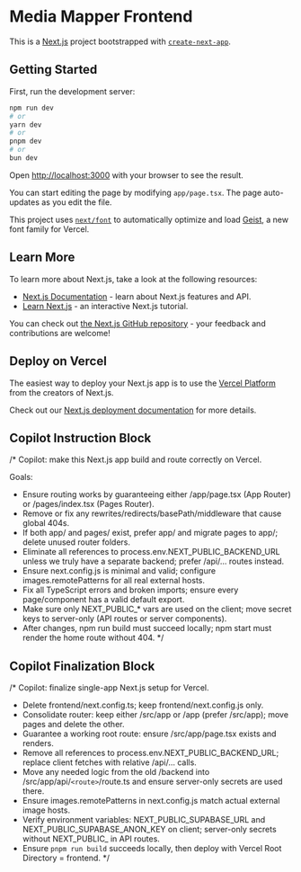# Media Mapper Frontend

This is a [Next.js](https://nextjs.org) project bootstrapped with [`create-next-app`](https://nextjs.org/docs/app/api-reference/cli/create-next-app).

## Getting Started

First, run the development server:

```bash
npm run dev
# or
yarn dev
# or
pnpm dev
# or
bun dev
```

Open [http://localhost:3000](http://localhost:3000) with your browser to see the result.

You can start editing the page by modifying `app/page.tsx`. The page auto-updates as you edit the file.

This project uses [`next/font`](https://nextjs.org/docs/app/building-your-application/optimizing/fonts) to automatically optimize and load [Geist](https://vercel.com/font), a new font family for Vercel.

## Learn More

To learn more about Next.js, take a look at the following resources:

- [Next.js Documentation](https://nextjs.org/docs) - learn about Next.js features and API.
- [Learn Next.js](https://nextjs.org/learn) - an interactive Next.js tutorial.

You can check out [the Next.js GitHub repository](https://github.com/vercel/next.js) - your feedback and contributions are welcome!

## Deploy on Vercel

The easiest way to deploy your Next.js app is to use the [Vercel Platform](https://vercel.com/new?utm_medium=default-template&filter=next.js&utm_source=create-next-app&utm_campaign=create-next-app-readme) from the creators of Next.js.

Check out our [Next.js deployment documentation](https://nextjs.org/docs/app/building-your-application/deploying) for more details.

## Copilot Instruction Block

/*
Copilot: make this Next.js app build and route correctly on Vercel.

Goals:

- Ensure routing works by guaranteeing either /app/page.tsx (App Router) or /pages/index.tsx (Pages Router).
- Remove or fix any rewrites/redirects/basePath/middleware that cause global 404s.
- If both app/ and pages/ exist, prefer app/ and migrate pages to app/; delete unused router folders.
- Eliminate all references to process.env.NEXT_PUBLIC_BACKEND_URL unless we truly have a separate backend; prefer /api/... routes instead.
- Ensure next.config.js is minimal and valid; configure images.remotePatterns for all real external hosts.
- Fix all TypeScript errors and broken imports; ensure every page/component has a valid default export.
- Make sure only NEXT_PUBLIC_* vars are used on the client; move secret keys to server-only (API routes or server components).
- After changes, npm run build must succeed locally; npm start must render the home route without 404.
*/

## Copilot Finalization Block

/*
Copilot: finalize single-app Next.js setup for Vercel.

- Delete frontend/next.config.ts; keep frontend/next.config.js only.
- Consolidate router: keep either /src/app or /app (prefer /src/app); move pages and delete the other.
- Guarantee a working root route: ensure /src/app/page.tsx exists and renders.
- Remove all references to process.env.NEXT_PUBLIC_BACKEND_URL; replace client fetches with relative /api/... calls.
- Move any needed logic from the old /backend into /src/app/api/`<route>`/route.ts and ensure server-only secrets are used there.
- Ensure images.remotePatterns in next.config.js match actual external image hosts.
- Verify environment variables: NEXT_PUBLIC_SUPABASE_URL and NEXT_PUBLIC_SUPABASE_ANON_KEY on client; server-only secrets without NEXT_PUBLIC_ in API routes.
- Ensure `pnpm run build` succeeds locally, then deploy with Vercel Root Directory = frontend.
*/
